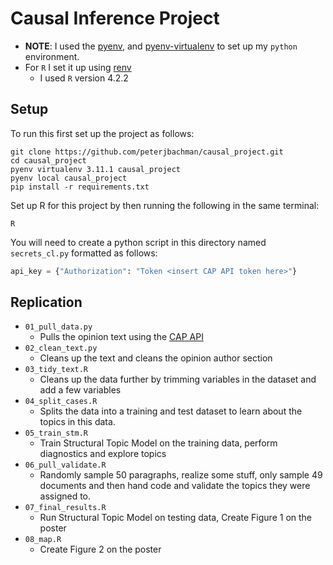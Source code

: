 # Causal Inference Project

- **NOTE**: I used the [pyenv](https://github.com/pyenv/pyenv), and
[pyenv-virtualenv](https://github.com/pyenv/pyenv-virtualenv) to set up my
`python` environment.
- For `R` I set it up using [renv](https://github.com/rstudio/renv/)
  - I used `R` version 4.2.2

## Setup

To run this first set up the project as follows:

```shell
git clone https://github.com/peterjbachman/causal_project.git
cd causal_project
pyenv virtualenv 3.11.1 causal_project
pyenv local causal_project
pip install -r requirements.txt
```

Set up R for this project by then running the following in the same terminal:

```shell
R
```

You will need to create a python script in this directory named `secrets_cl.py`
formatted as follows:

```python
api_key = {"Authorization": "Token <insert CAP API token here>"}
```

## Replication

- `01_pull_data.py`
  - Pulls the opinion text using the [CAP API](https://case.law/)
- `02_clean_text.py`
  - Cleans up the text and cleans the opinion author section
- `03_tidy_text.R`
  - Cleans up the data further by trimming variables in the dataset and add a few variables
- `04_split_cases.R`
  - Splits the data into a training and test dataset to learn about the topics
    in this data.
- `05_train_stm.R`
  - Train Structural Topic Model on the training data, perform diagnostics and explore topics
- `06_pull_validate.R`
  - Randomly sample 50 paragraphs, realize some stuff, only sample 49 documents and then hand code and validate the topics they were assigned to.
- `07_final_results.R`
  - Run Structural Topic Model on testing data, Create Figure 1 on the poster
- `08_map.R`
  - Create Figure 2 on the poster
